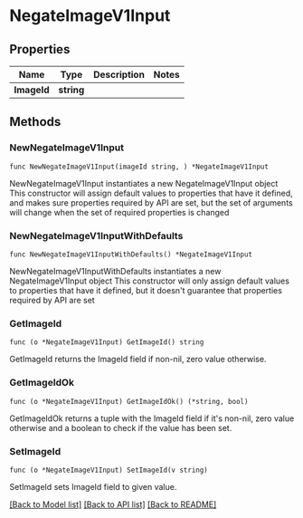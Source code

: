 # NegateImageV1Input

## Properties

Name | Type | Description | Notes
------------ | ------------- | ------------- | -------------
**ImageId** | **string** |  | 

## Methods

### NewNegateImageV1Input

`func NewNegateImageV1Input(imageId string, ) *NegateImageV1Input`

NewNegateImageV1Input instantiates a new NegateImageV1Input object
This constructor will assign default values to properties that have it defined,
and makes sure properties required by API are set, but the set of arguments
will change when the set of required properties is changed

### NewNegateImageV1InputWithDefaults

`func NewNegateImageV1InputWithDefaults() *NegateImageV1Input`

NewNegateImageV1InputWithDefaults instantiates a new NegateImageV1Input object
This constructor will only assign default values to properties that have it defined,
but it doesn't guarantee that properties required by API are set

### GetImageId

`func (o *NegateImageV1Input) GetImageId() string`

GetImageId returns the ImageId field if non-nil, zero value otherwise.

### GetImageIdOk

`func (o *NegateImageV1Input) GetImageIdOk() (*string, bool)`

GetImageIdOk returns a tuple with the ImageId field if it's non-nil, zero value otherwise
and a boolean to check if the value has been set.

### SetImageId

`func (o *NegateImageV1Input) SetImageId(v string)`

SetImageId sets ImageId field to given value.



[[Back to Model list]](../README.md#documentation-for-models) [[Back to API list]](../README.md#documentation-for-api-endpoints) [[Back to README]](../README.md)


